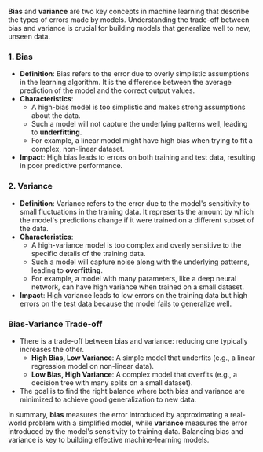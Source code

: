 **Bias** and **variance** are two key concepts in machine learning that describe the types of errors made by models. Understanding the trade-off between bias and variance is crucial for building models that generalize well to new, unseen data.

### 1. **Bias**
- **Definition**: Bias refers to the error due to overly simplistic assumptions in the learning algorithm. It is the difference between the average prediction of the model and the correct output values.
- **Characteristics**:
  - A high-bias model is too simplistic and makes strong assumptions about the data. 
  - Such a model will not capture the underlying patterns well, leading to **underfitting**.
  - For example, a linear model might have high bias when trying to fit a complex, non-linear dataset.
- **Impact**: High bias leads to errors on both training and test data, resulting in poor predictive performance.

### 2. **Variance**
- **Definition**: Variance refers to the error due to the model's sensitivity to small fluctuations in the training data. It represents the amount by which the model's predictions change if it were trained on a different subset of the data.
- **Characteristics**:
  - A high-variance model is too complex and overly sensitive to the specific details of the training data.
  - Such a model will capture noise along with the underlying patterns, leading to **overfitting**.
  - For example, a model with many parameters, like a deep neural network, can have high variance when trained on a small dataset.
- **Impact**: High variance leads to low errors on the training data but high errors on the test data because the model fails to generalize well.

### **Bias-Variance Trade-off**
- There is a trade-off between bias and variance: reducing one typically increases the other.
  - **High Bias, Low Variance**: A simple model that underfits (e.g., a linear regression model on non-linear data).
  - **Low Bias, High Variance**: A complex model that overfits (e.g., a decision tree with many splits on a small dataset).
- The goal is to find the right balance where both bias and variance are minimized to achieve good generalization to new data.

In summary, **bias** measures the error introduced by approximating a real-world problem with a simplified model, while **variance** measures the error introduced by the model's sensitivity to training data. Balancing bias and variance is key to building effective machine-learning models.